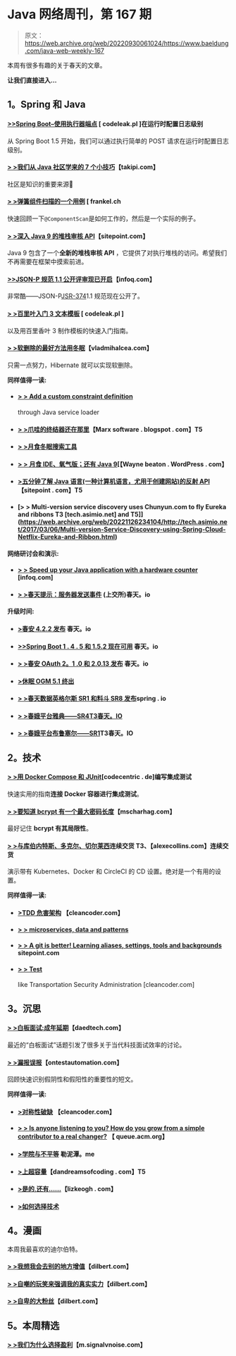 # Java 网络周刊，第 167 期

> 原文：<https://web.archive.org/web/20220930061024/https://www.baeldung.com/java-web-weekly-167>

本周有很多有趣的关于春天的文章。

**让我们直接进入…**

## 1。Spring 和 Java

#### [**>>Spring Boot–使用执行器端点**](https://web.archive.org/web/20221126234104/http://blog.codeleak.pl/2017/03/spring-boot-configure-log-level-in.html) [ codeleak.pl ]在运行时配置日志级别

从 Spring Boot 1.5 开始，我们可以通过执行简单的 POST 请求在运行时配置日志级别。

#### [> >我们从 Java 社区学来的 7 个小技巧](https://web.archive.org/web/20221126234104/http://blog.takipi.com/7-tips-and-tricks-we-learned-from-the-java-community/)【takipi.com】

社区是知识的重要来源🙂

#### [> >弹簧组件扫描的一个用例](https://web.archive.org/web/20221126234104/https://blog.frankel.ch/use-case-spring-component-scan/#gsc.tab=0) [ frankel.ch

快速回顾一下`@ComponentScan`是如何工作的，然后是一个实际的例子。

#### [**> >深入 Java 9 的堆栈审核 API**](https://web.archive.org/web/20221126234104/https://www.sitepoint.com/deep-dive-into-java-9s-stack-walking-api/)【sitepoint.com】

Java 9 包含了一个**全新的堆栈审核 API** ，它提供了对执行堆栈的访问。希望我们不再需要在框架中摸索前进。

#### [**>>JSON-P 规范 1.1 公开评审现已开启**](https://web.archive.org/web/20221126234104/https://www.infoq.com/news/2017/03/json-processing-public-review)【infoq.com】

非常酷——JSON-P[JSR-374](https://web.archive.org/web/20221126234104/https://www.jcp.org/en/jsr/detail?id=374)1.1 规范现在公开了。

#### [> >百里叶入门 3 文本模板](https://web.archive.org/web/20221126234104/http://blog.codeleak.pl/2017/03/getting-started-with-thymeleaf-3-text.html) [ codeleak.pl ]

以及用百里香叶 3 制作模板的快速入门指南。

#### [> >软删除的最好方法用冬眠](https://web.archive.org/web/20221126234104/https://vladmihalcea.com/2017/03/08/the-best-way-to-soft-delete-with-hibernate/)【vladmihalcea.com】

只需一点努力，Hibernate 就可以实现软删除。

**同样值得一读:**

*   #### [> > Add a custom constraint definition](https://web.archive.org/web/20221126234104/http://in.relation.to/2017/03/02/adding-custom-constraint-definitions-via-the-java-service-loader/)

    through Java service loader
*   #### [> >爪哇的终结器还在那里](https://web.archive.org/web/20221126234104/https://marxsoftware.blogspot.com/2017/03/java-finalizer.html)【Marx software . blogspot . com】T5

*   #### [> >月食冬眠搜索工具](https://web.archive.org/web/20221126234104/http://in.relation.to/2017/03/03/EclipseToolsForHibernateSearchRelease20/)

*   #### [**> >** 月食 IDE、氧气版；还有 Java 9](https://web.archive.org/web/20221126234104/https://waynebeaton.wordpress.com/2017/03/02/eclipse-ide-oxygen-edition-and-java-9/)[【Wayne beaton . WordPress . com】

*   #### [>五分钟了解 Java 语言(一种计算机语言，尤用于创建网站)的反射 API](https://web.archive.org/web/20221126234104/https://www.sitepoint.com/java-reflection-api-tutorial/)【sitepoint . com】T5

*   #### [**> > Multi-version service discovery uses Chunyun.com to fly Eureka and ribbons** T3 [tech.asimio.net] and T5]](https://web.archive.org/web/20221126234104/http://tech.asimio.net/2017/03/06/Multi-version-Service-Discovery-using-Spring-Cloud-Netflix-Eureka-and-Ribbon.html)

**网络研讨会和演示:**

*   #### [> > Speed up your Java application with a hardware counter](https://web.archive.org/web/20221126234104/https://www.infoq.com/presentations/pmu-hwc-java?utm_campaign=infoq_content&utm_source=infoq&utm_medium=feed&utm_term=Java) [infoq.com]

*   #### [> >春天提示：服务器发送事件](https://web.archive.org/web/20221126234104/https://spring.io/blog/2017/03/08/spring-tips-server-sent-events-sse) (上交所)春天。io

**升级时间:**

*   #### [>春安 4.2.2 发布](https://web.archive.org/web/20221126234104/https://spring.io/blog/2017/03/02/spring-security-4-2-2-released) 春天。io

*   #### [>>Spring Boot 1 . 4 . 5 和 1.5.2 现在可用](https://web.archive.org/web/20221126234104/https://spring.io/blog/2017/03/03/spring-boot-1-4-5-and-1-5-2-available-now) 春天。io

*   #### [> >春安 OAuth 2。1 .0 和 2.0.13 发布](https://web.archive.org/web/20221126234104/https://spring.io/blog/2017/03/03/spring-security-oauth-2-1-0-and-2-0-13-released) 春天。io

*   #### [>休眠 OGM 5.1 终出](https://web.archive.org/web/20221126234104/http://in.relation.to/2017/03/02/hibernate-ogm-5-1-Final-released/)

*   #### [> >春天数据英格尔斯 SR1 和料斗 SR8 发布](https://web.archive.org/web/20221126234104/https://spring.io/blog/2017/03/02/spring-data-ingalls-sr1-and-hopper-sr8-released)spring . io

*   #### [**> >春娥平台雅典——SR4**T3春天。IO](https://web.archive.org/web/20221126234104/https://spring.io/blog/2017/03/07/spring-io-platform-athens-sr4)

*   #### [> >春娥平台布鲁塞尔——SR1](https://web.archive.org/web/20221126234104/https://spring.io/blog/2017/03/07/spring-io-platform-brussels-sr1)T3春天。IO

## 2。技术

#### [> >用 Docker Compose 和 JUnit](https://web.archive.org/web/20221126234104/https://blog.codecentric.de/en/2017/03/writing-integration-tests-docker-compose-junit/)[codecentric . de]编写集成测试

快速实用的指南**连接 Docker 容器进行集成测试**。

#### [> >要知道 bcrypt 有一个最大密码长度](https://web.archive.org/web/20221126234104/http://www.mscharhag.com/software-development/bcrypt-maximum-password-length)【mscharhag.com】

最好记住 **bcrypt 有其局限性**。

#### [> >与库伯内特斯、多克尔、切尔莱西](https://web.archive.org/web/20221126234104/https://alexecollins.com/continuous-delivery-with-kubernetes-and-circleci/)连续交货 T3、【alexecollins.com】连续交货

演示带有 Kubernetes、Docker 和 CircleCI 的 CD 设置。绝对是一个有用的设置。

**同样值得一读:**

*   #### [>TDD 危害架构](https://web.archive.org/web/20221126234104/http://blog.cleancoder.com/uncle-bob/2017/03/03/TDD-Harms-Architecture.html) 【cleancoder.com】

*   #### [> > microservices, data and patterns](https://web.archive.org/web/20221126234104/http://in.relation.to/2017/03/06/microservices-data-patterns/)

*   #### [> > A git is better! Learning aliases, settings, tools and backgrounds](https://web.archive.org/web/20221126234104/https://www.sitepoint.com/git-better-learn-aliases-settings-tools-background/) sitepoint.com

*   #### [> > Test](https://web.archive.org/web/20221126234104/http://blog.cleancoder.com/uncle-bob/2017/03/06/TestingLikeTheTSA.html)

    like Transportation Security Administration [cleancoder.com]

## 3。沉思

#### [> >白板面试:成年延期](https://web.archive.org/web/20221126234104/http://www.daedtech.com/the-whiteboard-interview-adulthood-deferred/)【daedtech.com】

最近的“白板面试”话题引发了很多关于当代科技面试效率的讨论。

#### [> >漏报误报](https://web.archive.org/web/20221126234104/http://www.ontestautomation.com/on-false-negatives-and-false-positives/)【ontestautomation.com】

回顾快速识别假阴性和假阳性的重要性的短文。

**同样值得一读:**

*   #### [>对称性破缺](https://web.archive.org/web/20221126234104/http://blog.cleancoder.com/uncle-bob/2017/03/07/SymmetryBreaking.html) 【cleancoder.com】

*   #### [**> > Is anyone listening to you? How do you grow from a simple contributor to a real changer?**](https://web.archive.org/web/20221126234104/http://queue.acm.org/detail.cfm?id=3056769) 【 queue.acm.org】

*   #### [**>学院与不平等**](https://web.archive.org/web/20221126234104/http://lemire.me/blog/2017/03/07/college-and-inequality/) 勒泥潭。me

*   #### [>上超容量](https://web.archive.org/web/20221126234104/https://dandreamsofcoding.com/2017/03/06/on-exceeding-capacity/)【dandreamsofcoding . com】T5

*   #### [>是的,还有……](https://web.archive.org/web/20221126234104/https://lizkeogh.com/2017/03/05/yes-and/)【lizkeogh . com】

*   #### [>如何选择技术](https://web.archive.org/web/20221126234104/https://blog.sebastian-daschner.com/entries/how_to_choose_technology)

## 4。漫画

本周我最喜欢的迪尔伯特。

#### [> >我想我会去别的地方增值](https://web.archive.org/web/20221126234104/http://dilbert.com/strip/2014-01-17)【dilbert.com】

#### [> >自嘲的玩笑来强调我的真实实力](https://web.archive.org/web/20221126234104/http://dilbert.com/strip/2014-01-11)【dilbert.com】

#### [> >自卑的大粉丝](https://web.archive.org/web/20221126234104/http://dilbert.com/strip/2014-01-13)【dilbert.com】

## 5。本周精选

#### [> >我们为什么选择盈利](https://web.archive.org/web/20221126234104/https://m.signalvnoise.com/why-we-choose-profit-e511efc4dcb9#.tgv9zn88c)【m.signalvnoise.com】